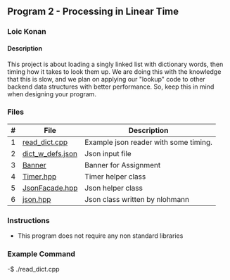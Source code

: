 ## Program 2 - Processing in Linear Time

### Loic Konan

#### Description

This project is about loading a singly linked list with dictionary words, then timing how it takes to look them up. We are doing this with the knowledge that this is slow, and we plan on applying our "lookup" code to other backend data structures with better performance. So, keep this in mind when designing your program.

### Files

|  #  | File                                 | Description                           |
| :-: | ------------------------------------ | ------------------------------------- |
|  1  | [read_dict.cpp](read_dict.cpp)       | Example json reader with some timing. |
|  2  | [dict_w_defs.json](dict_w_defs.json) | Json input file                       |
|  3  | [Banner](Banner)                     | Banner for Assignment                 |
|  4  | [Timer.hpp](Timer.hpp)               | Timer helper class                    |
|  5  | [JsonFacade.hpp](JsonFacade.hpp)     | Json helper class                     |
|  6  | [json.hpp](json.hpp)                 | Json class written by nlohmann        |

### Instructions

- This program does not require any non standard libraries

### Example Command

-$ ./read_dict.cpp
